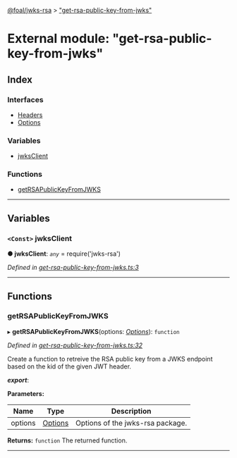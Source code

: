 [@foal/jwks-rsa](../README.md) > ["get-rsa-public-key-from-jwks"](../modules/_get_rsa_public_key_from_jwks_.md)

# External module: "get-rsa-public-key-from-jwks"

## Index

### Interfaces

* [Headers](../interfaces/_get_rsa_public_key_from_jwks_.headers.md)
* [Options](../interfaces/_get_rsa_public_key_from_jwks_.options.md)

### Variables

* [jwksClient](_get_rsa_public_key_from_jwks_.md#jwksclient)

### Functions

* [getRSAPublicKeyFromJWKS](_get_rsa_public_key_from_jwks_.md#getrsapublickeyfromjwks)

---

## Variables

<a id="jwksclient"></a>

### `<Const>` jwksClient

**● jwksClient**: *`any`* =  require('jwks-rsa')

*Defined in [get-rsa-public-key-from-jwks.ts:3](https://github.com/FoalTS/foal/blob/538afb23/packages/jwks-rsa/src/get-rsa-public-key-from-jwks.ts#L3)*

___

## Functions

<a id="getrsapublickeyfromjwks"></a>

###  getRSAPublicKeyFromJWKS

▸ **getRSAPublicKeyFromJWKS**(options: *[Options](../interfaces/_get_rsa_public_key_from_jwks_.options.md)*): `function`

*Defined in [get-rsa-public-key-from-jwks.ts:32](https://github.com/FoalTS/foal/blob/538afb23/packages/jwks-rsa/src/get-rsa-public-key-from-jwks.ts#L32)*

Create a function to retreive the RSA public key from a JWKS endpoint based on the kid of the given JWT header.

*__export__*: 

**Parameters:**

| Name | Type | Description |
| ------ | ------ | ------ |
| options | [Options](../interfaces/_get_rsa_public_key_from_jwks_.options.md) |  Options of the jwks-rsa package. |

**Returns:** `function`
The returned function.

___

